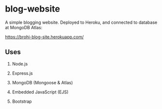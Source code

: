 # blog-website

A simple blogging website. Deployed to Heroku, and connected to database at MongoDB Atlas:

https://brohi-blog-site.herokuapp.com/

## Uses

1. Node.js

2. Express.js

3. MongoDB (Mongoose & Atlas)

4. Embedded JavaScript (EJS)

5. Bootstrap
